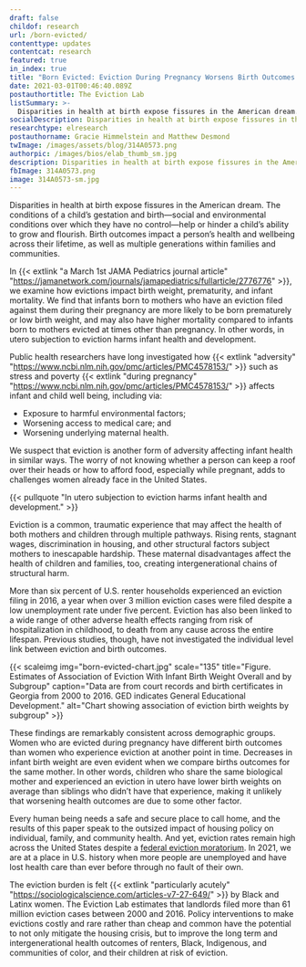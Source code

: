 ```yaml
---
draft: false
childof: research
url: /born-evicted/
contenttype: updates
contentcat: research
featured: true
in_index: true
title: "Born Evicted: Eviction During Pregnancy Worsens Birth Outcomes and Child Wellbeing"
date: 2021-03-01T00:46:40.089Z
postauthortitle: The Eviction Lab
listSummary: >-
  Disparities in health at birth expose fissures in the American dream. In a March 1st JAMA Pediatrics journal article, we examine how evictions impact birth weight, prematurity, and infant mortality.
socialDescription: Disparities in health at birth expose fissures in the American dream. In a March 1st JAMA Pediatrics journal article, we examine how evictions impact birth weight, prematurity, and infant mortality.
researchtype: elresearch
postauthorname: Gracie Himmelstein and Matthew Desmond
twImage: /images/assets/blog/314A0573.png
authorpic: /images/bios/elab_thumb_sm.jpg
description: Disparities in health at birth expose fissures in the American dream. In a March 1st JAMA Pediatrics journal article, we examine how evictions impact birth weight, prematurity, and infant mortality.
fbImage: 314A0573.png
image: 314A0573-sm.jpg
---
```

Disparities in health at birth expose fissures in the American dream. The conditions of a child’s gestation and birth—social and environmental conditions over which they have no control—help or hinder a child’s ability to grow and flourish. Birth outcomes impact a person’s health and wellbeing across their lifetime, as well as multiple generations within families and communities. 

In {{< extlink "a March 1st JAMA Pediatrics journal article" "https://jamanetwork.com/journals/jamapediatrics/fullarticle/2776776" >}}, we examine how evictions impact birth weight, prematurity, and infant mortality. We find that infants born to mothers who have an eviction filed against them during their pregnancy are more likely to be born prematurely or low birth weight, and may also have higher mortality compared to infants born to mothers evicted at times other than pregnancy. In other words, in utero subjection to eviction harms infant health and development.

Public health researchers have long investigated how {{< extlink "adversity" "https://www.ncbi.nlm.nih.gov/pmc/articles/PMC4578153/" >}} such as stress and poverty {{< extlink "during pregnancy" "https://www.ncbi.nlm.nih.gov/pmc/articles/PMC4578153/" >}} affects infant and child well being, including via:
 
* Exposure to harmful environmental factors; 
* Worsening access to medical care; and 
* Worsening underlying maternal health. 

We suspect that eviction is another form of adversity affecting infant health in similar ways. The worry of not knowing whether a person can keep a roof over their heads or how to afford food, especially while pregnant, adds to challenges women already face in the United States.

{{< pullquote "In utero subjection to eviction harms infant health and development." >}}

Eviction is a common, traumatic experience that may affect the health of both mothers and children through multiple pathways. Rising rents, stagnant wages, discrimination in housing, and other structural factors subject mothers to inescapable hardship. These maternal disadvantages affect the health of children and families, too, creating intergenerational chains of structural harm. 

More than six percent of U.S. renter households experienced an eviction filing in 2016, a year when over 3 million eviction cases were filed despite a low unemployment rate under five percent. Eviction has also been linked to a wide range of other adverse health effects ranging from risk of hospitalization in childhood, to death from any cause across the entire lifespan. Previous studies, though, have not investigated the individual level link between eviction and birth outcomes.       

{{< scaleimg img="born-evicted-chart.jpg" scale="135" title="Figure. Estimates of Association of Eviction With Infant Birth Weight Overall and by Subgroup" caption="Data are from court records and birth certificates in Georgia from 2000 to 2016. GED indicates General Educational Development." alt="Chart showing association of eviction birth weights by subgroup" >}}

These findings are remarkably consistent across demographic groups. Women who are evicted during pregnancy have different birth outcomes than women who experience eviction at another point in time. Decreases in infant birth weight are even evident when we compare births outcomes for the same mother. In other words, children who share the same biological mother and experienced an eviction in utero  have lower birth weights on average than siblings who didn’t have that experience, making it unlikely that worsening health outcomes are due to some other factor. 

Every human being needs a safe and secure place to call home, and the results of this paper speak to the outsized impact of housing policy on individual, family, and community health. And yet, eviction rates remain high across the United States despite a [federal eviction moratorium](https://evictionlab.org/moratorium-extended-evictions-continue/). In 2021, we are at a place in U.S. history when more people are unemployed and have lost health care than ever before through no fault of their own. 

The eviction burden is felt {{< extlink "particularly acutely" "https://sociologicalscience.com/articles-v7-27-649/" >}} by Black and Latinx women. The Eviction Lab estimates that landlords filed more than 61 million eviction cases between 2000 and 2016. Policy interventions to make evictions costly and rare rather than cheap and common have the potential to not only mitigate the housing crisis, but to improve the long term and intergenerational health outcomes of renters, Black, Indigenous, and communities of color, and their children at risk of eviction. 



